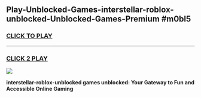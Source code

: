 
## Play-Unblocked-Games-interstellar-roblox-unblocked-Unblocked-Games-Premium #m0bl5
<h3>
<a href="https://premium.freeplayer.one?title=interstellar-roblox-unblocked&ref=12M">CLICK TO PLAY</a></h3>
<hr>

<h3>
<a href="https://premium.freeplayer.one?title=interstellar-roblox-unblocked&ref=12M">CLICK 2 PLAY</a>
  
</h3>

<a href="https://premium.freeplayer.one?title=interstellar-roblox-unblocked&ref=12M"><img src="https://clearcache.store/games.png"></a>


**interstellar-roblox-unblocked games unblocked: Your Gateway to Fun and Accessible Online Gaming**
